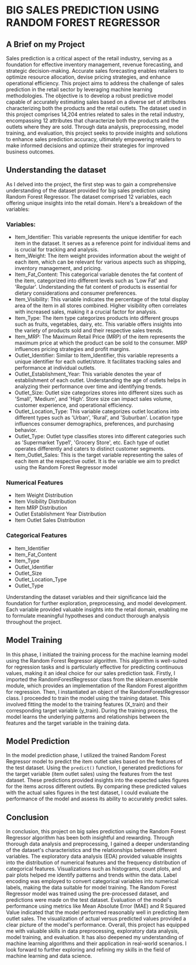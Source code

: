 # BIG SALES PREDICTION USING RANDOM FOREST REGRESSOR
## A Brief on my Project
Sales prediction is a critical aspect of the retail industry, serving as a foundation for effective
inventory management, revenue forecasting, and strategic decision-making. Accurate sales
forecasting enables retailers to optimize resource allocation, devise pricing strategies, and
enhance operational efficiency. This project aims to address the challenge of sales prediction
in the retail sector by leveraging machine learning methodologies. The objective is to develop
a robust predictive model capable of accurately estimating sales based on a diverse set of
attributes characterizing both the products and the retail outlets. The dataset used in this project
comprises 14,204 entries related to sales in the retail industry, encompassing 12 attributes that
characterize both the products and the outlets where they are sold. Through data analysis,
preprocessing, model training, and evaluation, this project seeks to provide insights and
solutions to enhance sales prediction accuracy, ultimately empowering retailers to make
informed decisions and optimize their strategies for improved business outcomes. 

## Understanding the dataset
As I delved into the project, the first step was to gain a comprehensive understanding of the
dataset provided for big sales prediction using Random Forest Regressor. The dataset
comprised 12 variables, each offering unique insights into the retail domain. Here's a
breakdown of the variables:
### Variables:
- Item_Identifier: This variable represents the unique identifier for each item in the
dataset. It serves as a reference point for individual items and is crucial for tracking and
analysis.
- Item_Weight: The item weight provides information about the weight of each item,
which can be relevant for various aspects such as shipping, inventory management, and
pricing.
- Item_Fat_Content: This categorical variable denotes the fat content of the item,
categorized into different levels such as 'Low Fat' and 'Regular'. Understanding the fat
content of products is essential for dietary considerations and consumer preferences.
- Item_Visibility: This variable indicates the percentage of the total display area of the
item in all stores combined. Higher visibility often correlates with increased sales,
making it a crucial factor for analysis.
- Item_Type: The item type categorizes products into different groups such as fruits,
vegetables, dairy, etc. This variable offers insights into the variety of products sold and
their respective sales trends.
- Item_MRP: The Maximum Retail Price (MRP) of the item represents the maximum
price at which the product can be sold to the consumer. MRP influences pricing
strategies and profit margins.
- Outlet_Identifier: Similar to Item_Identifier, this variable represents a unique
identifier for each outlet/store. It facilitates tracking sales and performance at individual
outlets.
- Outlet_Establishment_Year: This variable denotes the year of establishment of each
outlet. Understanding the age of outlets helps in analyzing their performance over time
and identifying trends.
- Outlet_Size: Outlet size categorizes stores into different sizes such as 'Small',
'Medium', and 'High'. Store size can impact sales volume, customer experience, and
operational efficiency.
- Outlet_Location_Type: This variable categorizes outlet locations into different types
such as 'Urban', 'Rural', and 'Suburban'. Location type influences consumer
demographics, preferences, and purchasing behavior.
- Outlet_Type: Outlet type classifies stores into different categories such as
'Supermarket Type1', 'Grocery Store', etc. Each type of outlet operates differently and
caters to distinct customer segments.
- Item_Outlet_Sales: This is the target variable representing the sales of each item at the
respective outlet. It is the variable we aim to predict using the Random Forest Regressor
model
### Numerical Features
- Item Weight Distribution
- Item Visibility Distribution
- Item MRP Distribution
- Outlet Establishment Year Distribution
- Item Outlet Sales Distribution
### Categorical Features
- Item_Identifier
- Item_Fat_Content
- Item_Type
- Outlet_Identifier
- Outlet_Size
- Outlet_Location_Type
- Outlet_Type

Understanding the dataset variables and their significance laid the foundation for further
exploration, preprocessing, and model development. Each variable provided valuable insights
into the retail domain, enabling me to formulate meaningful hypotheses and conduct thorough
analysis throughout the project.

## Model Training
In this phase, I initiated the training process for the machine learning model using the Random
Forest Regressor algorithm. This algorithm is well-suited for regression tasks and is
particularly effective for predicting continuous values, making it an ideal choice for our sales
prediction task.
Firstly, I imported the RandomForestRegressor class from the sklearn.ensemble module, which
provides an implementation of the Random Forest algorithm for regression. Then, I instantiated
an object of the RandomForestRegressor class. I proceeded to train the model using the training
dataset. This involved fitting the model to the training features (X_train) and their
corresponding target variable (y_train). During the training process, the model learns the
underlying patterns and relationships between the features and the target variable in the training
data.

## Model Prediction
In the model prediction phase, I utilized the trained Random Forest Regressor model to predict
the item outlet sales based on the features of the test dataset. Using the `predict()` function, I
generated predictions for the target variable (item outlet sales) using the features from the test
dataset.
These predictions provided insights into the expected sales figures for the items across different
outlets. By comparing these predicted values with the actual sales figures in the test dataset, I
could evaluate the performance of the model and assess its ability to accurately predict sales.

## Conclusion
In conclusion, this project on big sales prediction using the Random Forest Regressor algorithm
has been both insightful and rewarding. Through thorough data analysis and preprocessing, I
gained a deeper understanding of the dataset's characteristics and the relationships between
different variables. The exploratory data analysis (EDA) provided valuable insights into the
distribution of numerical features and the frequency distribution of categorical features.
Visualizations such as histograms, count plots, and pair plots helped me identify patterns and
trends within the data. Label encoding was employed to convert categorical variables into
numerical labels, making the data suitable for model training. The Random Forest Regressor
model was trained using the pre-processed dataset, and predictions were made on the test
dataset. Evaluation of the model's performance using metrics like Mean Absolute Error (MAE)
and R Squared Value indicated that the model performed reasonably well in predicting item
outlet sales. The visualization of actual versus predicted values provided a clear picture of the
model's performance. Overall, this project has equipped me with valuable skills in data
preprocessing, exploratory data analysis, model training, and evaluation. It has also deepened
my understanding of machine learning algorithms and their application in real-world scenarios.
I look forward to further exploring and refining my skills in the field of machine learning and
data science.
